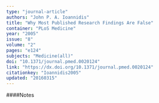 ```yaml
---
type: "journal-article"
authors: "John P. A. Ioannidis"
title: "Why Most Published Research Findings Are False"
container: "PLoS Medicine"
year: "2005"
issue: "8"
volume: "2"
pages: "e124"
subjects: "Medicine(all)"
doi: "10.1371/journal.pmed.0020124"
link: "https://dx.doi.org/10.1371/journal.pmed.0020124"
citationkey: "Ioannidis2005"
updated: "20160315"
---
```


####Notes
